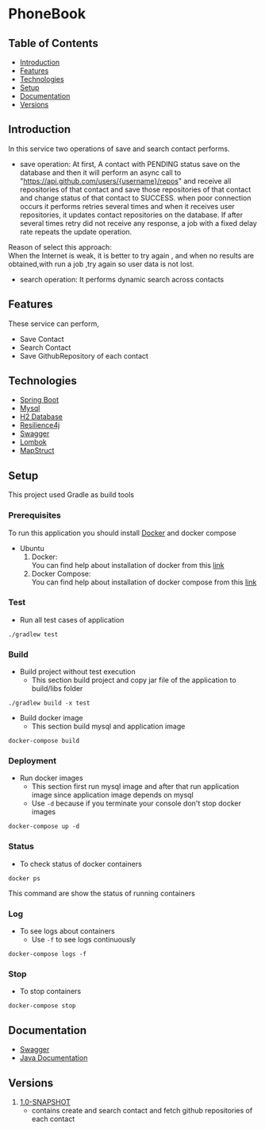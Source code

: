 # PhoneBook
## Table of Contents
- [Introduction](#introduction)
- [Features](#features)
- [Technologies](#technologies)
- [Setup](#setup)
- [Documentation](#documentation)
- [Versions](#versions)

## Introduction
In this service two operations of save and search contact performs.

- save operation:
At first, A contact with PENDING status save on the database
and then it will perform an async call to "https://api.github.com/users/{username}/repos"
and receive all repositories of that contact and save those repositories of that contact and 
change status of that contact to SUCCESS.
when poor connection occurs it performs retries several times and when 
it receives user repositories, it updates contact repositories on the database. 
If after several times retry did not receive any response, a job with a fixed delay rate repeats 
the update operation.

Reason of select this approach:  
When the Internet is weak, it is better to try again ,
and when no results are obtained,with run a job ,try again so user data is not lost.

- search operation:
It performs dynamic search across contacts
 
## Features
These service can perform,
* Save Contact
* Search Contact
* Save GithubRepository of each contact
## Technologies
* [Spring Boot](https://spring.io/projects/spring-boot)
* [Mysql](https://www.mysql.com)
* [H2 Database](https://www.h2database.com/html/main.html)
* [Resilience4j](https://resilience4j.readme.io)
* [Swagger](https://swagger.io)
* [Lombok](https://projectlombok.org)
* [MapStruct](https://mapstruct.org)
## Setup
This project used Gradle as build tools
### Prerequisites
To run this application you should install [Docker](https://www.docker.com) and docker compose
- Ubuntu
    1) Docker:  
You can find help about installation of docker from this [link](https://docs.docker.com/engine/install/ubuntu/)
    2) Docker Compose:  
You can find help about installation of docker compose from this [link](https://docs.docker.com/compose/install/)
### Test
* Run all test cases of application
```
./gradlew test
```
### Build
* Build project without test execution
    - This section build project and copy jar file of the application to build/libs folder 
```
./gradlew build -x test
``` 
* Build docker image
    - This section build mysql and application image
```
docker-compose build
```
### Deployment
* Run docker images
    - This section first run mysql image and after that run application image since application image depends on mysql
    - Use ```-d``` because if you terminate your console don't stop docker images
```
docker-compose up -d
```
### Status
* To check status of docker containers
```
docker ps
```
This command are show the status of running containers
### Log
* To see logs about containers
    - Use ```-f``` to see logs continuously
```
docker-compose logs -f
```
### Stop
* To stop containers
```
docker-compose stop
```
## Documentation
- [Swagger](http://localhost:8080/swagger-ui.html)
- [Java Documentation]()
## Versions
1) [1.0-SNAPSHOT]()  
    - contains create and search contact and fetch github repositories of each contact 